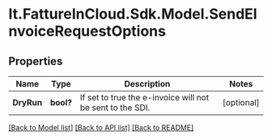# It.FattureInCloud.Sdk.Model.SendEInvoiceRequestOptions

## Properties

Name | Type | Description | Notes
------------ | ------------- | ------------- | -------------
**DryRun** | **bool?** | If set to true the e-invoice will not be sent to the SDI. | [optional] 

[[Back to Model list]](../README.md#documentation-for-models) [[Back to API list]](../README.md#documentation-for-api-endpoints) [[Back to README]](../README.md)

